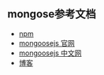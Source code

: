 ## mongose参考文档
- [npm](https://www.npmjs.com/package/mongoose)
- [mongoosejs 官网](https://mongoosejs.com/)
- [mongoosejs 中文网](http://www.mongoosejs.net/)
- [博客](https://blog.csdn.net/weixin_42235173/article/details/90762674)